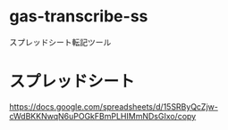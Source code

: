 # gas-transcribe-ss
スプレッドシート転記ツール

# スプレッドシート
<https://docs.google.com/spreadsheets/d/15SRByQcZjw-cWdBKKNwqN6uPOGkFBmPLHIMmNDsGIxo/copy>
